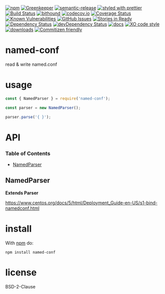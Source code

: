 [![npm](https://img.shields.io/npm/v/named-conf.svg)](https://www.npmjs.com/package/named-conf)
[![Greenkeeper](https://badges.greenkeeper.io/arlac77/named-conf.svg)](https://greenkeeper.io/)
[![semantic-release](https://img.shields.io/badge/%20%20%F0%9F%93%A6%F0%9F%9A%80-semantic--release-e10079.svg)](https://github.com/arlac77/named-conf)
[![styled with prettier](https://img.shields.io/badge/styled_with-prettier-ff69b4.svg)](https://github.com/prettier/prettier)
[![Build Status](https://secure.travis-ci.org/arlac77/named-conf.png)](http://travis-ci.org/arlac77/named-conf)
[![bithound](https://www.bithound.io/github/arlac77/named-conf/badges/score.svg)](https://www.bithound.io/github/arlac77/named-conf)
[![codecov.io](http://codecov.io/github/arlac77/named-conf/coverage.svg?branch=master)](http://codecov.io/github/arlac77/named-conf?branch=master)
[![Coverage Status](https://coveralls.io/repos/arlac77/named-conf/badge.svg)](https://coveralls.io/r/arlac77/named-conf)
[![Known Vulnerabilities](https://snyk.io/test/github/arlac77/named-conf/badge.svg)](https://snyk.io/test/github/arlac77/named-conf)
[![GitHub Issues](https://img.shields.io/github/issues/arlac77/named-conf.svg?style=flat-square)](https://github.com/arlac77/named-conf/issues)
[![Stories in Ready](https://badge.waffle.io/arlac77/named-conf.svg?label=ready&title=Ready)](http://waffle.io/arlac77/named-conf)
[![Dependency Status](https://david-dm.org/arlac77/named-conf.svg)](https://david-dm.org/arlac77/named-conf)
[![devDependency Status](https://david-dm.org/arlac77/named-conf/dev-status.svg)](https://david-dm.org/arlac77/named-conf#info=devDependencies)
[![docs](http://inch-ci.org/github/arlac77/named-conf.svg?branch=master)](http://inch-ci.org/github/arlac77/named-conf)
[![XO code style](https://img.shields.io/badge/code_style-XO-5ed9c7.svg)](https://github.com/sindresorhus/xo)
[![downloads](http://img.shields.io/npm/dm/named-conf.svg?style=flat-square)](https://npmjs.org/package/named-conf)
[![Commitizen friendly](https://img.shields.io/badge/commitizen-friendly-brightgreen.svg)](http://commitizen.github.io/cz-cli/)

# named-conf

read & write named.conf

# usage

```js
const { NamedParser } = require('named-conf');

const parser = new NamedParser();

parser.parse('{ }');
```

# API

<!-- Generated by documentation.js. Update this documentation by updating the source code. -->

### Table of Contents

-   [NamedParser](#namedparser)

## NamedParser

**Extends Parser**

<https://www.centos.org/docs/5/html/Deployment_Guide-en-US/s1-bind-namedconf.html>

# install

With [npm](http://npmjs.org) do:

    npm install named-conf

# license

BSD-2-Clause
